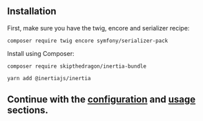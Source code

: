 ## Installation
First, make sure you have the twig, encore and serializer recipe:
```console
composer require twig encore symfony/serializer-pack
```

Install using Composer:
```console
composer require skipthedragon/inertia-bundle
```
```console
yarn add @inertiajs/inertia
```

## Continue with the [configuration](configuration.md) and [usage](usage.md) sections.
